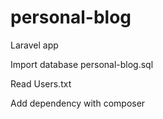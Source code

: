 # personal-blog
Laravel app

Import database personal-blog.sql

Read Users.txt

Add dependency with composer

